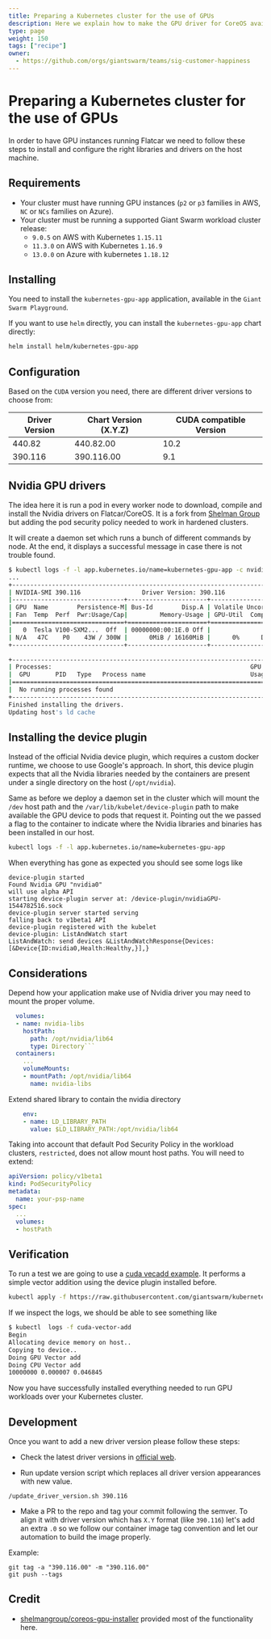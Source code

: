 ```yaml
---
title: Preparing a Kubernetes cluster for the use of GPUs
description: Here we explain how to make the GPU driver for CoreOS available so that workloads can use GPUs.
type: page
weight: 150
tags: ["recipe"]
owner:
  - https://github.com/orgs/giantswarm/teams/sig-customer-happiness
---
```


# Preparing a Kubernetes cluster for the use of GPUs

In order to have GPU instances running Flatcar we need to follow these steps to install and configure the right libraries and drivers on the host machine.

## Requirements

- Your cluster must have running GPU instances (`p2` or `p3` families in AWS, `NC` or `NCs` families on Azure).
- Your cluster must be running a supported Giant Swarm workload cluster release:
    - `9.0.5` on AWS with Kubernetes `1.15.11`
    - `11.3.0` on AWS with Kubernetes `1.16.9`
    - `13.0.0` on Azure with kubernetes `1.18.12`

## Installing

You need to install the `kubernetes-gpu-app` application, available in the `Giant Swarm Playground`.

If you want to use `helm` directly, you can install the `kubernetes-gpu-app` chart directly:

```bash
helm install helm/kubernetes-gpu-app
```

## Configuration

Based on the `CUDA` version you need, there are different driver versions to choose from:

| Driver Version | Chart Version (X.Y.Z) | CUDA compatible Version|
|--------|---------|------------|
|440.82|440.82.00|10.2|
|390.116|390.116.00|9.1|

## Nvidia GPU drivers

The idea here it is run a pod in every worker node to download, compile and install the Nvidia drivers on Flatcar/CoreOS. It is a fork from [Shelman Group](https://github.com/shelmangroup/coreos-gpu-installer) but adding the pod security policy needed to work in hardened clusters.

It will create a daemon set which runs a bunch of different commands by node. At the end, it displays a successful message in case there is not trouble found.

```bash
$ kubectl logs -f -l app.kubernetes.io/name=kubernetes-gpu-app -c nvidia-driver-installer
...
+-----------------------------------------------------------------------------+
| NVIDIA-SMI 390.116                 Driver Version: 390.116                  |
|-------------------------------+----------------------+----------------------+
| GPU  Name        Persistence-M| Bus-Id        Disp.A | Volatile Uncorr. ECC |
| Fan  Temp  Perf  Pwr:Usage/Cap|         Memory-Usage | GPU-Util  Compute M. |
|===============================+======================+======================|
|   0  Tesla V100-SXM2...  Off  | 00000000:00:1E.0 Off |                    0 |
| N/A   47C    P0    43W / 300W |      0MiB / 16160MiB |      0%      Default |
+-------------------------------+----------------------+----------------------+

+-----------------------------------------------------------------------------+
| Processes:                                                       GPU Memory |
|  GPU       PID   Type   Process name                             Usage      |
|=============================================================================|
|  No running processes found                                                 |
+-----------------------------------------------------------------------------+
Finished installing the drivers.
Updating host's ld cache
```

## Installing the device plugin

Instead of the official Nvidia device plugin, which requires a custom docker runtime, we choose to use Google's approach. In short, this device plugin expects that all the Nvidia libraries needed by the containers are present under a single directory on the host (`/opt/nvidia`).

Same as before we deploy a daemon set in the cluster which will mount the `/dev` host path and the `/var/lib/kubelet/device-plugin` path to make available the GPU device to pods that request it. Pointing out the we passed a flag to the container to indicate where the Nvidia libraries and binaries has been installed in our host.

```bash
kubectl logs -f -l app.kubernetes.io/name=kubernetes-gpu-app
```

When everything has gone as expected you should see some logs like

```nohighlight
device-plugin started
Found Nvidia GPU "nvidia0"
will use alpha API
starting device-plugin server at: /device-plugin/nvidiaGPU-1544782516.sock
device-plugin server started serving
falling back to v1beta1 API
device-plugin registered with the kubelet
device-plugin: ListAndWatch start
ListAndWatch: send devices &ListAndWatchResponse{Devices:[&Device{ID:nvidia0,Health:Healthy,}],}
```

## Considerations

Depend how your application make use of Nvidia driver you may need to mount the proper volume.

```yaml
  volumes:
  - name: nvidia-libs
    hostPath:
      path: /opt/nvidia/lib64
      type: Directory```
  containers:
    ...
    volumeMounts:
    - mountPath: /opt/nvidia/lib64
      name: nvidia-libs
```

Extend shared library to contain the nvidia directory

```yaml
    env:
    - name: LD_LIBRARY_PATH
      value: $LD_LIBRARY_PATH:/opt/nvidia/lib64
```

Taking into account that default Pod Security Policy in the workload clusters, `restricted`, does not
allow mount host paths. You will need to extend:

```yaml
apiVersion: policy/v1beta1
kind: PodSecurityPolicy
metadata:
  name: your-psp-name
spec:
  ...
  volumes:
  - hostPath
```

## Verification

To run a test we are going to use a [cuda vecadd example](https://github.com/giantswarm/kubernetes-gpu/blob/master/demo-pod/vecadd.cu). It performs a simple vector addition using the device plugin installed before.

```bash
kubectl apply -f https://raw.githubusercontent.com/giantswarm/kubernetes-gpu/master/demo-pod/test-pod.yaml
```

If we inspect the logs, we should be able to see something like

```bash
$ kubectl  logs -f cuda-vector-add
Begin
Allocating device memory on host..
Copying to device..
Doing GPU Vector add
Doing CPU Vector add
10000000 0.000007 0.046845
```

Now you have successfully installed everything needed to run GPU workloads over your Kubernetes cluster.

## Development

Once you want to add a new driver version please follow these steps:

- Check the latest driver versions in [official web](https://www.nvidia.com/en-us/drivers/unix/).

- Run update version script which replaces all driver version appearances with new value.

`/update_driver_version.sh 390.116`

- Make a PR to the repo and tag your commit following the semver. To align it with driver version which  has `X.Y` format (like `390.116`) let's add an extra `.0` so we follow our container image tag convention and let our automation to build the image properly.

Example:

```nohighlight
git tag -a "390.116.00" -m "390.116.00"
git push --tags
```

## Credit

- [shelmangroup/coreos-gpu-installer](https://github.com/shelmangroup/coreos-gpu-installer) provided most of the functionality here.
